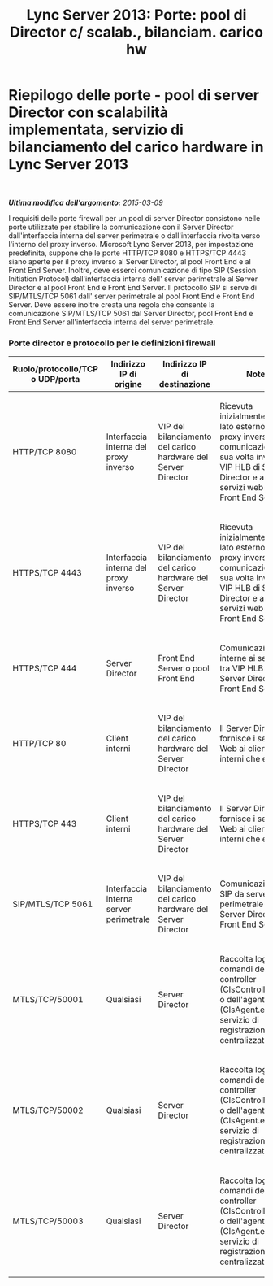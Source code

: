 ﻿---
title: "Lync Server 2013: Porte: pool di Director c/ scalab., bilanciam. carico hw"
TOCTitle: Riepilogo delle porte - pool di server Director con scalabilità implementata, servizio di bilanciamento del carico hardware
ms:assetid: 6ae2f4ac-5b64-4e45-8253-133308f5812d
ms:mtpsurl: https://technet.microsoft.com/it-it/library/JJ204983(v=OCS.15)
ms:contentKeyID: 49300880
ms.date: 08/24/2015
mtps_version: v=OCS.15
ms.translationtype: HT
---

# Riepilogo delle porte - pool di server Director con scalabilità implementata, servizio di bilanciamento del carico hardware in Lync Server 2013

 

_**Ultima modifica dell'argomento:** 2015-03-09_

I requisiti delle porte firewall per un pool di server Director consistono nelle porte utilizzate per stabilire la comunicazione con il Server Director dall'interfaccia interna del server perimetrale o dall'interfaccia rivolta verso l'interno del proxy inverso. Microsoft Lync Server 2013, per impostazione predefinita, suppone che le porte HTTP/TCP 8080 e HTTPS/TCP 4443 siano aperte per il proxy inverso al Server Director, al pool Front End e al Front End Server. Inoltre, deve esserci comunicazione di tipo SIP (Session Initiation Protocol) dall'interfaccia interna dell' server perimetrale al Server Director e al pool Front End e Front End Server. Il protocollo SIP si serve di SIP/MTLS/TCP 5061 dall' server perimetrale al pool Front End e Front End Server. Deve essere inoltre creata una regola che consente la comunicazione SIP/MTLS/TCP 5061 dal Server Director, pool Front End e Front End Server all'interfaccia interna del server perimetrale.

### Porte director e protocollo per le definizioni firewall

<table>
<colgroup>
<col style="width: 25%" />
<col style="width: 25%" />
<col style="width: 25%" />
<col style="width: 25%" />
</colgroup>
<thead>
<tr class="header">
<th>Ruolo/protocollo/TCP o UDP/porta</th>
<th>Indirizzo IP di origine</th>
<th>Indirizzo IP di destinazione</th>
<th>Note</th>
</tr>
</thead>
<tbody>
<tr class="odd">
<td><p>HTTP/TCP 8080</p></td>
<td><p>Interfaccia interna del proxy inverso</p></td>
<td><p>VIP del bilanciamento del carico hardware del Server Director</p></td>
<td><p>Ricevuta inizialmente dal lato esterno del proxy inverso, la comunicazione è a sua volta inviata al VIP HLB di Server Director e ai servizi web di Front End Server</p></td>
</tr>
<tr class="even">
<td><p>HTTPS/TCP 4443</p></td>
<td><p>Interfaccia interna del proxy inverso</p></td>
<td><p>VIP del bilanciamento del carico hardware del Server Director</p></td>
<td><p>Ricevuta inizialmente dal lato esterno del proxy inverso, la comunicazione è a sua volta inviata al VIP HLB di Server Director e ai servizi web di Front End Server</p></td>
</tr>
<tr class="odd">
<td><p>HTTPS/TCP 444</p></td>
<td><p>Server Director</p></td>
<td><p>Front End Server o pool Front End</p></td>
<td><p>Comunicazioni interne ai server tra VIP HLB di Server Director e Front End Server</p></td>
</tr>
<tr class="even">
<td><p>HTTP/TCP 80</p></td>
<td><p>Client interni</p></td>
<td><p>VIP del bilanciamento del carico hardware del Server Director</p></td>
<td><p>Il Server Director fornisce i servizi Web ai client sia interni che esterni.</p></td>
</tr>
<tr class="odd">
<td><p>HTTPS/TCP 443</p></td>
<td><p>Client interni</p></td>
<td><p>VIP del bilanciamento del carico hardware del Server Director</p></td>
<td><p>Il Server Director fornisce i servizi Web ai client sia interni che esterni.</p></td>
</tr>
<tr class="even">
<td><p>SIP/MTLS/TCP 5061</p></td>
<td><p>Interfaccia interna server perimetrale</p></td>
<td><p>VIP del bilanciamento del carico hardware del Server Director</p></td>
<td><p>Comunicazione SIP da server perimetrale a Server Director e Front End Server.</p></td>
</tr>
<tr class="odd">
<td><p>MTLS/TCP/50001</p></td>
<td><p>Qualsiasi</p></td>
<td><p>Server Director</p></td>
<td><p>Raccolta log e comandi del controller (ClsController.exe) o dell'agente (ClsAgent.exe) del servizio di registrazione centralizzato</p></td>
</tr>
<tr class="even">
<td><p>MTLS/TCP/50002</p></td>
<td><p>Qualsiasi</p></td>
<td><p>Server Director</p></td>
<td><p>Raccolta log e comandi del controller (ClsController.exe) o dell'agente (ClsAgent.exe) del servizio di registrazione centralizzato</p></td>
</tr>
<tr class="odd">
<td><p>MTLS/TCP/50003</p></td>
<td><p>Qualsiasi</p></td>
<td><p>Server Director</p></td>
<td><p>Raccolta log e comandi del controller (ClsController.exe) o dell'agente (ClsAgent.exe) del servizio di registrazione centralizzato</p></td>
</tr>
</tbody>
</table>

